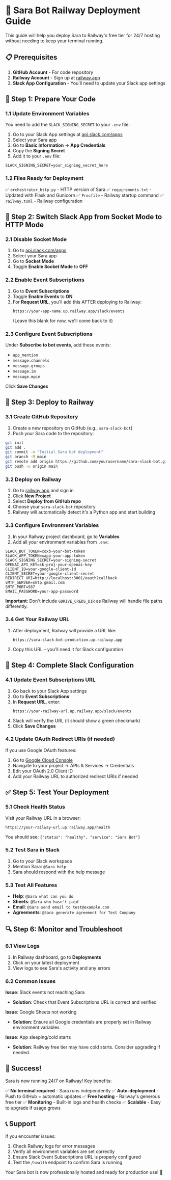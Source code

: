 # 🚀 Sara Bot Railway Deployment Guide

This guide will help you deploy Sara to Railway's free tier for 24/7 hosting without needing to keep your terminal running.

## 📋 Prerequisites

1. **GitHub Account** - For code repository
2. **Railway Account** - Sign up at [railway.app](https://railway.app)
3. **Slack App Configuration** - You'll need to update your Slack app settings

## 🔧 Step 1: Prepare Your Code

### 1.1 Update Environment Variables
You need to add the `SLACK_SIGNING_SECRET` to your `.env` file:

1. Go to your Slack App settings at [api.slack.com/apps](https://api.slack.com/apps)
2. Select your Sara app
3. Go to **Basic Information** → **App Credentials**
4. Copy the **Signing Secret**
5. Add it to your `.env` file:

```env
SLACK_SIGNING_SECRET=your_signing_secret_here
```

### 1.2 Files Ready for Deployment
✅ `orchestrator_http.py` - HTTP version of Sara
✅ `requirements.txt` - Updated with Flask and Gunicorn
✅ `Procfile` - Railway startup command
✅ `railway.toml` - Railway configuration

## 🔄 Step 2: Switch Slack App from Socket Mode to HTTP Mode

### 2.1 Disable Socket Mode
1. Go to [api.slack.com/apps](https://api.slack.com/apps)
2. Select your Sara app
3. Go to **Socket Mode**
4. Toggle **Enable Socket Mode** to **OFF**

### 2.2 Enable Event Subscriptions
1. Go to **Event Subscriptions**
2. Toggle **Enable Events** to **ON**
3. For **Request URL**, you'll add this AFTER deploying to Railway:
   ```
   https://your-app-name.up.railway.app/slack/events
   ```
   (Leave this blank for now, we'll come back to it)

### 2.3 Configure Event Subscriptions
Under **Subscribe to bot events**, add these events:
- `app_mention`
- `message.channels`
- `message.groups`
- `message.im`
- `message.mpim`

Click **Save Changes**

## 🚂 Step 3: Deploy to Railway

### 3.1 Create GitHub Repository
1. Create a new repository on GitHub (e.g., `sara-slack-bot`)
2. Push your Sara code to the repository:

```bash
git init
git add .
git commit -m "Initial Sara bot deployment"
git branch -M main
git remote add origin https://github.com/yourusername/sara-slack-bot.git
git push -u origin main
```

### 3.2 Deploy on Railway
1. Go to [railway.app](https://railway.app) and sign in
2. Click **New Project**
3. Select **Deploy from GitHub repo**
4. Choose your `sara-slack-bot` repository
5. Railway will automatically detect it's a Python app and start building

### 3.3 Configure Environment Variables
1. In your Railway project dashboard, go to **Variables**
2. Add all your environment variables from `.env`:

```
SLACK_BOT_TOKEN=xoxb-your-bot-token
SLACK_APP_TOKEN=xapp-your-app-token  
SLACK_SIGNING_SECRET=your-signing-secret
OPENAI_API_KEY=sk-proj-your-openai-key
CLIENT_ID=your-google-client-id
CLIENT_SECRET=your-google-client-secret
REDIRECT_URI=http://localhost:3001/oauth2callback
SMTP_SERVER=smtp.gmail.com
SMTP_PORT=587
EMAIL_PASSWORD=your-app-password
```

**Important**: Don't include `GDRIVE_CREDS_DIR` as Railway will handle file paths differently.

### 3.4 Get Your Railway URL
1. After deployment, Railway will provide a URL like:
   ```
   https://sara-slack-bot-production.up.railway.app
   ```
2. Copy this URL - you'll need it for Slack configuration

## 🔗 Step 4: Complete Slack Configuration

### 4.1 Update Event Subscriptions URL
1. Go back to your Slack App settings
2. Go to **Event Subscriptions**
3. In **Request URL**, enter:
   ```
   https://your-railway-url.up.railway.app/slack/events
   ```
4. Slack will verify the URL (it should show a green checkmark)
5. Click **Save Changes**

### 4.2 Update OAuth Redirect URIs (if needed)
If you use Google OAuth features:
1. Go to [Google Cloud Console](https://console.cloud.google.com)
2. Navigate to your project → APIs & Services → Credentials
3. Edit your OAuth 2.0 Client ID
4. Add your Railway URL to authorized redirect URIs if needed

## ✅ Step 5: Test Your Deployment

### 5.1 Check Health Status
Visit your Railway URL in a browser:
```
https://your-railway-url.up.railway.app/health
```
You should see: `{"status": "healthy", "service": "Sara Bot"}`

### 5.2 Test Sara in Slack
1. Go to your Slack workspace
2. Mention Sara: `@Sara help`
3. Sara should respond with the help message

### 5.3 Test All Features
- **Help**: `@Sara what can you do`
- **Sheets**: `@Sara who hasn't paid`
- **Email**: `@Sara send email to test@example.com`
- **Agreements**: `@Sara generate agreement for Test Company`

## 🔍 Step 6: Monitor and Troubleshoot

### 6.1 View Logs
1. In Railway dashboard, go to **Deployments**
2. Click on your latest deployment
3. View logs to see Sara's activity and any errors

### 6.2 Common Issues

**Issue**: Slack events not reaching Sara
- **Solution**: Check that Event Subscriptions URL is correct and verified

**Issue**: Google Sheets not working
- **Solution**: Ensure all Google credentials are properly set in Railway environment variables

**Issue**: App sleeping/cold starts
- **Solution**: Railway free tier may have cold starts. Consider upgrading if needed.

## 🎉 Success!

Sara is now running 24/7 on Railway! Key benefits:

✅ **No terminal required** - Sara runs independently
✅ **Auto-deployment** - Push to GitHub = automatic updates
✅ **Free hosting** - Railway's generous free tier
✅ **Monitoring** - Built-in logs and health checks
✅ **Scalable** - Easy to upgrade if usage grows

## 📞 Support

If you encounter issues:
1. Check Railway logs for error messages
2. Verify all environment variables are set correctly
3. Ensure Slack Event Subscriptions URL is properly configured
4. Test the `/health` endpoint to confirm Sara is running

Your Sara bot is now professionally hosted and ready for production use! 🚀
